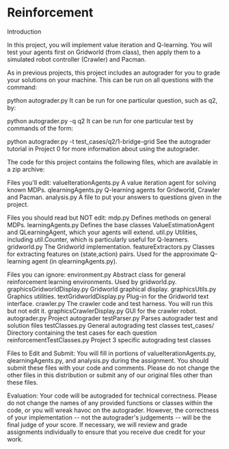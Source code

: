 # Reinforcement


Introduction

In this project, you will implement value iteration and Q-learning. You will test your agents first on Gridworld (from class), then apply them to a simulated robot controller (Crawler) and Pacman.

As in previous projects, this project includes an autograder for you to grade your solutions on your machine. This can be run on all questions with the command:

python autograder.py
It can be run for one particular question, such as q2, by:

python autograder.py -q q2
It can be run for one particular test by commands of the form:

python autograder.py -t test_cases/q2/1-bridge-grid
See the autograder tutorial in Project 0 for more information about using the autograder.

The code for this project contains the following files, which are available in a zip archive:

Files you'll edit:
valueIterationAgents.py	A value iteration agent for solving known MDPs.
qlearningAgents.py	Q-learning agents for Gridworld, Crawler and Pacman.
analysis.py	A file to put your answers to questions given in the project.


Files you should read but NOT edit:
mdp.py	Defines methods on general MDPs.
learningAgents.py	Defines the base classes ValueEstimationAgent and QLearningAgent, which your agents will extend.
util.py	Utilities, including util.Counter, which is particularly useful for Q-learners.
gridworld.py	The Gridworld implementation.
featureExtractors.py	Classes for extracting features on (state,action) pairs. Used for the approximate Q-learning agent (in qlearningAgents.py).


Files you can ignore:
environment.py	Abstract class for general reinforcement learning environments. Used by gridworld.py.
graphicsGridworldDisplay.py	Gridworld graphical display.
graphicsUtils.py	Graphics utilities.
textGridworldDisplay.py	Plug-in for the Gridworld text interface.
crawler.py	The crawler code and test harness. You will run this but not edit it.
graphicsCrawlerDisplay.py	GUI for the crawler robot.
autograder.py	Project autograder
testParser.py	Parses autograder test and solution files
testClasses.py	General autograding test classes
test_cases/	Directory containing the test cases for each question
reinforcementTestClasses.py	Project 3 specific autograding test classes


Files to Edit and Submit: You will fill in portions of valueIterationAgents.py, qlearningAgents.py, and analysis.py during the assignment. You should submit these files with your code and comments. Please do not change the other files in this distribution or submit any of our original files other than these files.

Evaluation: Your code will be autograded for technical correctness. Please do not change the names of any provided functions or classes within the code, or you will wreak havoc on the autograder. However, the correctness of your implementation -- not the autograder's judgements -- will be the final judge of your score. If necessary, we will review and grade assignments individually to ensure that you receive due credit for your work.

